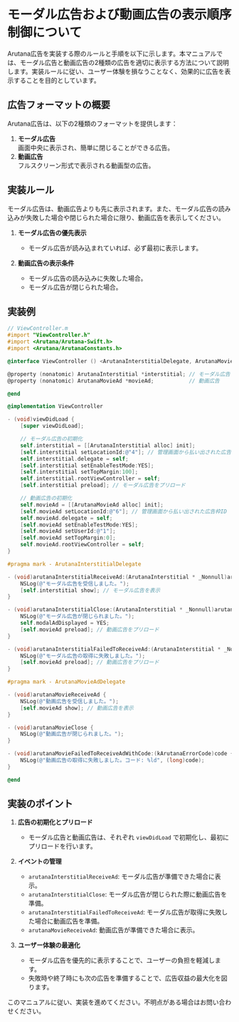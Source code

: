 # モーダル広告および動画広告の表示順序制御について

Arutana広告を実装する際のルールと手順を以下に示します。本マニュアルでは、モーダル広告と動画広告の2種類の広告を適切に表示する方法について説明します。実装ルールに従い、ユーザー体験を損なうことなく、効果的に広告を表示することを目的としています。

## 広告フォーマットの概要

Arutana広告は、以下の2種類のフォーマットを提供します：

1. **モーダル広告**  
   画面中央に表示され、簡単に閉じることができる広告。
2. **動画広告**  
   フルスクリーン形式で表示される動画型の広告。

## 実装ルール

モーダル広告は、動画広告よりも先に表示されます。また、モーダル広告の読み込みが失敗した場合や閉じられた場合に限り、動画広告を表示してください。

1. **モーダル広告の優先表示**  
   - モーダル広告が読み込まれていれば、必ず最初に表示します。

2. **動画広告の表示条件**  
   - モーダル広告の読み込みに失敗した場合。
   - モーダル広告が閉じられた場合。

## 実装例

```objective-c
// ViewController.m
#import "ViewController.h"
#import <Arutana/Arutana-Swift.h>
#import <Arutana/ArutanaConstants.h>

@interface ViewController () <ArutanaInterstitialDelegate, ArutanaMovieAdDelegate>

@property (nonatomic) ArutanaInterstitial *interstitial; // モーダル広告
@property (nonatomic) ArutanaMovieAd *movieAd;           // 動画広告

@end

@implementation ViewController

- (void)viewDidLoad {
    [super viewDidLoad];

    // モーダル広告の初期化
    self.interstitial = [[ArutanaInterstitial alloc] init];
    [self.interstitial setLocationId:@"4"]; // 管理画面から払い出された広告枠ID
    self.interstitial.delegate = self;
    [self.interstitial setEnableTestMode:YES];
    [self.interstitial setTopMargin:100];
    self.interstitial.rootViewController = self;
    [self.interstitial preload]; // モーダル広告をプリロード

    // 動画広告の初期化
    self.movieAd = [[ArutanaMovieAd alloc] init];
    [self.movieAd setLocationId:@"6"]; // 管理画面から払い出された広告枠ID
    self.movieAd.delegate = self;
    [self.movieAd setEnableTestMode:YES];
    [self.movieAd setUserId:@"1"];
    [self.movieAd setTopMargin:0];
    self.movieAd.rootViewController = self;
}

#pragma mark - ArutanaInterstitialDelegate

- (void)arutanaInterstitialReceiveAd:(ArutanaInterstitial * _Nonnull)arutanaInterstitial {
    NSLog(@"モーダル広告を受信しました。");
    [self.interstitial show]; // モーダル広告を表示
}

- (void)arutanaInterstitialClose:(ArutanaInterstitial * _Nonnull)arutanaInterstitial {
    NSLog(@"モーダル広告が閉じられました。");
    self.modalAdDisplayed = YES;
    [self.movieAd preload]; // 動画広告をプリロード
}

- (void)arutanaInterstitialFailedToReceiveAd:(ArutanaInterstitial * _Nonnull)arutanaInterstitial code:(kArutanaErrorCode)code {
    NSLog(@"モーダル広告の取得に失敗しました。");
    [self.movieAd preload]; // 動画広告をプリロード
}

#pragma mark - ArutanaMovieAdDelegate

- (void)arutanaMovieReceiveAd {
    NSLog(@"動画広告を受信しました。");
    [self.movieAd show]; // 動画広告を表示
}

- (void)arutanaMovieClose {
    NSLog(@"動画広告が閉じられました。");
}

- (void)arutanaMovieFailedToReceiveAdWithCode:(kArutanaErrorCode)code {
    NSLog(@"動画広告の取得に失敗しました。コード: %ld", (long)code);
}

@end
```

## 実装のポイント

1. **広告の初期化とプリロード**  
   - モーダル広告と動画広告は、それぞれ `viewDidLoad` で初期化し、最初にプリロードを行います。

2. **イベントの管理**  
   - `arutanaInterstitialReceiveAd`: モーダル広告が準備できた場合に表示。
   - `arutanaInterstitialClose`: モーダル広告が閉じられた際に動画広告を準備。
   - `arutanaInterstitialFailedToReceiveAd`: モーダル広告が取得に失敗した場合に動画広告を準備。
   - `arutanaMovieReceiveAd`: 動画広告が準備できた場合に表示。

3. **ユーザー体験の最適化**  
   - モーダル広告を優先的に表示することで、ユーザーの負担を軽減します。
   - 失敗時や終了時にも次の広告を準備することで、広告収益の最大化を図ります。

このマニュアルに従い、実装を進めてください。不明点がある場合はお問い合わせください。